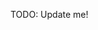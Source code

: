 TODO: Update me!

<!-- MAIN TO DO LIST

- Create serializer for:
    - Favorite
    - Watched_securities
    - Recommendations
    - Fund
    - User
- Create views for each page in the wireframe
    - Comment out each class method in each view
    - Build out all views
    - Test each view in Postman
    - Profile View
        - HELP: Should I build a profile.py that imports the recommendation and user views?

- Logout and register a second user
- -->

<!-- README

DESCRIPTION: This app will make it easier for investment professionals to find ESG securities that fit their portfolio's needs. -->
